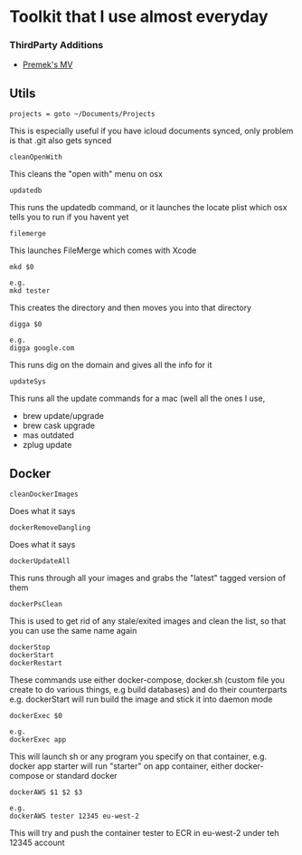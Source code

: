 # Toolkit that I use almost everyday

### ThirdParty Additions
- [Premek's MV](https://gist.github.com/premek/6e70446cfc913d3c929d7cdbfe896fef)

## Utils
```
projects = goto ~/Documents/Projects
```
This is especially useful if you have icloud documents synced, only problem is that .git also gets synced

```
cleanOpenWith
```
This cleans the "open with" menu on osx

```
updatedb
```
This runs the updatedb command, or it launches the locate plist which osx tells you to run if you havent yet

```
filemerge
```
This launches FileMerge which comes with Xcode

```
mkd $0

e.g.
mkd tester
```
This creates the directory and then moves you into that directory

```
digga $0

e.g.
digga google.com
```
This runs dig on the domain and gives all the info for it
```
updateSys
```
This runs all the update commands for a mac (well all the ones I use,
- brew update/upgrade
- brew cask upgrade
- mas outdated
- zplug update

## Docker
```
cleanDockerImages
```
Does what it says

```
dockerRemoveDangling
```
Does what it says

```
dockerUpdateAll
```
This runs through all your images and grabs the "latest" tagged version of them

```
dockerPsClean
```
This is used to get rid of any stale/exited images and clean the list, so that you can use the same name again

```
dockerStop
dockerStart
dockerRestart
```
These commands use either docker-compose, docker.sh (custom file you create to do various things, e.g build databases) and do their counterparts
e.g. dockerStart will run build the image and stick it into daemon mode

```
dockerExec $0

e.g.
dockerExec app
```
This will launch sh or any program you specify on that container, e.g. docker app starter will run "starter" on app container, either docker-compose or standard docker

```
dockerAWS $1 $2 $3

e.g.
dockerAWS tester 12345 eu-west-2
```
This will try and push the container tester to ECR in eu-west-2 under teh 12345 account

